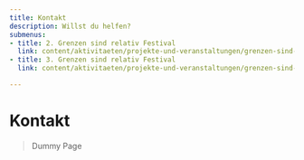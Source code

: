 ```yaml
---
title: Kontakt
description: Willst du helfen?
submenus:
- title: 2. Grenzen sind relativ Festival
  link: content/aktivitaeten/projekte-und-veranstaltungen/grenzen-sind-relativ-festivals.md
- title: 3. Grenzen sind relativ Festival
  link: content/aktivitaeten/projekte-und-veranstaltungen/grenzen-sind-relativ-festivals.md

---
```

# Kontakt

> Dummy Page